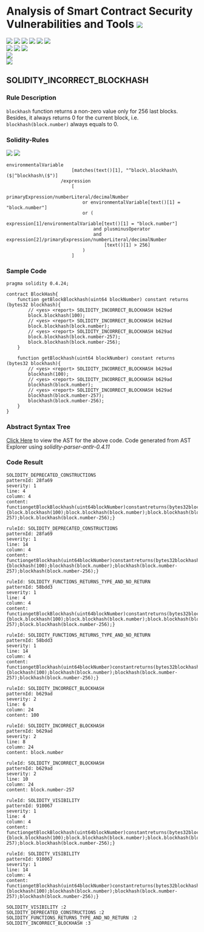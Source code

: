 # Analysis of Smart Contract Security Vulnerabilities and Tools ![](https://img.shields.io/badge/-Live-brightgreen)
![](https://img.shields.io/badge/Batch-UG21CYS-lightgreen) ![](https://img.shields.io/badge/Batch-PG21CYS-green) ![](https://img.shields.io/badge/Batch-UG22CYS-lightgreen) ![](https://img.shields.io/badge/Batch-PG21CYS-green) ![](https://img.shields.io/badge/Batch-PhD-darkgreen) ![](https://img.shields.io/badge/-B_RIG-darkgreen)<br/>   ![](https://img.shields.io/badge/BlockchainCourse-21CY712-green)  ![](https://img.shields.io/badge/-M.Tech_Dissertation-blue) ![](https://img.shields.io/badge/Focus-Smart_Contract_Security-yellow) <br/>
![](https://img.shields.io/badge/Blockchain-Ethereum-blue)   <br/> 
![](https://img.shields.io/badge/Language-Solidity-blue)

## SOLIDITY_INCORRECT_BLOCKHASH
### Rule Description
<p>
    <code>blockhash</code> function returns a non-zero value only for 256 last blocks. Besides, it always returns 0 for the current block, i.e. <code>blockhash(block.number)</code> always equals to 0.
</p>

### Solidity-Rules

![](https://img.shields.io/badge/Pattern_ID-b629ad-gold) ![](https://img.shields.io/badge/Severity-2-brown) 

```
environmentalVariable
                        [matches(text()[1], "^block\.blockhash\($|^blockhash\($")]
                    /expression
                        [
                            primaryExpression/numberLiteral/decimalNumber
                            or environmentalVariable[text()[1] = "block.number"]
                            or (
                                expression[1]/environmentalVariable[text()[1] = "block.number"]
                                and plusminusOperator
                                and expression[2]/primaryExpression/numberLiteral/decimalNumber
                                    [text()[1] > 256]
                            )
                        ]
```

### Sample Code

```
pragma solidity 0.4.24;

contract BlockHash{
    function getBlockBlockhash(uint64 blockNumber) constant returns (bytes32 blockhash){
        // <yes> <report> SOLIDITY_INCORRECT_BLOCKHASH b629ad
        block.blockhash(100);
        // <yes> <report> SOLIDITY_INCORRECT_BLOCKHASH b629ad
        block.blockhash(block.number);
        // <yes> <report> SOLIDITY_INCORRECT_BLOCKHASH b629ad
        block.blockhash(block.number-257);
        block.blockhash(block.number-256);
    }

    function getBlockhash(uint64 blockNumber) constant returns (bytes32 blockhash){
        // <yes> <report> SOLIDITY_INCORRECT_BLOCKHASH b629ad
        blockhash(100);
        // <yes> <report> SOLIDITY_INCORRECT_BLOCKHASH b629ad
        blockhash(block.number);
        // <yes> <report> SOLIDITY_INCORRECT_BLOCKHASH b629ad
        blockhash(block.number-257);
        blockhash(block.number-256);
    }
}
```

### Abstract Syntax Tree 

[Click Here](https://astexplorer.net/#/gist/68f4866e7f27e43b61182f734ef3d8d3/6c6915df0b7dddb6688e8eb8415b89d22dd8082b) to view the AST for the above code. Code generated from AST Explorer using _solidity-parser-antlr-0.4.11_

### Code Result

```
SOLIDITY_DEPRECATED_CONSTRUCTIONS
patternId: 28fa69
severity: 1
line: 4
column: 4
content: functiongetBlockBlockhash(uint64blockNumber)constantreturns(bytes32blockhash){block.blockhash(100);block.blockhash(block.number);block.blockhash(block.number-257);block.blockhash(block.number-256);}

ruleId: SOLIDITY_DEPRECATED_CONSTRUCTIONS
patternId: 28fa69
severity: 1
line: 14
column: 4
content: functiongetBlockhash(uint64blockNumber)constantreturns(bytes32blockhash){blockhash(100);blockhash(block.number);blockhash(block.number-257);blockhash(block.number-256);}

ruleId: SOLIDITY_FUNCTIONS_RETURNS_TYPE_AND_NO_RETURN
patternId: 58bdd3
severity: 1
line: 4
column: 4
content: functiongetBlockBlockhash(uint64blockNumber)constantreturns(bytes32blockhash){block.blockhash(100);block.blockhash(block.number);block.blockhash(block.number-257);block.blockhash(block.number-256);}

ruleId: SOLIDITY_FUNCTIONS_RETURNS_TYPE_AND_NO_RETURN
patternId: 58bdd3
severity: 1
line: 14
column: 4
content: functiongetBlockhash(uint64blockNumber)constantreturns(bytes32blockhash){blockhash(100);blockhash(block.number);blockhash(block.number-257);blockhash(block.number-256);}

ruleId: SOLIDITY_INCORRECT_BLOCKHASH
patternId: b629ad
severity: 2
line: 6
column: 24
content: 100

ruleId: SOLIDITY_INCORRECT_BLOCKHASH
patternId: b629ad
severity: 2
line: 8
column: 24
content: block.number

ruleId: SOLIDITY_INCORRECT_BLOCKHASH
patternId: b629ad
severity: 2
line: 10
column: 24
content: block.number-257

ruleId: SOLIDITY_VISIBILITY
patternId: 910067
severity: 1
line: 4
column: 4
content: functiongetBlockBlockhash(uint64blockNumber)constantreturns(bytes32blockhash){block.blockhash(100);block.blockhash(block.number);block.blockhash(block.number-257);block.blockhash(block.number-256);}

ruleId: SOLIDITY_VISIBILITY
patternId: 910067
severity: 1
line: 14
column: 4
content: functiongetBlockhash(uint64blockNumber)constantreturns(bytes32blockhash){blockhash(100);blockhash(block.number);blockhash(block.number-257);blockhash(block.number-256);}

SOLIDITY_VISIBILITY :2
SOLIDITY_DEPRECATED_CONSTRUCTIONS :2
SOLIDITY_FUNCTIONS_RETURNS_TYPE_AND_NO_RETURN :2
SOLIDITY_INCORRECT_BLOCKHASH :3


```
